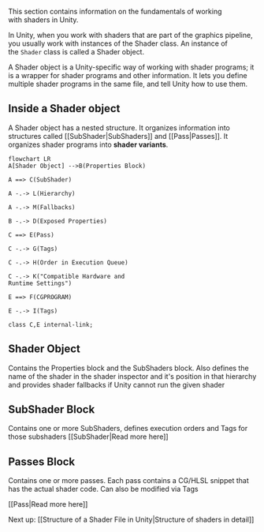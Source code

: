 This section contains information on the fundamentals of working with shaders in Unity.

In Unity, when you work with shaders that are part of the graphics pipeline, you usually work with instances of the Shader class. An instance of the `Shader` class is called a Shader object.

A Shader object is a Unity-specific way of working with shader programs; it is a wrapper for shader programs and other information. It lets you define multiple shader programs in the same file, and tell Unity how to use them.

## Inside a Shader object

A Shader object has a nested structure. It organizes information into structures called [[SubShader|SubShaders]] and [[Pass|Passes]]. It organizes shader programs into **shader variants**.





```mermaid 
flowchart LR
A[Shader Object] -->B(Properties Block)

A ==> C(SubShader)

A -.-> L(Hierarchy)

A -.-> M(Fallbacks)

B -.-> D(Exposed Properties)

C ==> E(Pass)

C -.-> G(Tags)

C -.-> H(Order in Execution Queue)

C -.-> K("Compatible Hardware and
Runtime Settings")

E ==> F(CGPROGRAM)

E -.-> I(Tags)

class C,E internal-link;
```
## Shader Object

Contains the Properties block and the SubShaders block. Also defines the name of the shader in the shader inspector and it's position in that hierarchy and provides shader fallbacks if Unity cannot run the given shader


## SubShader Block

Contains one or more SubShaders, defines execution orders and Tags for those subshaders
[[SubShader|Read more here]]

## Passes Block
Contains one or more passes. Each pass contains a CG/HLSL snippet that has the actual shader code. Can also be modified via Tags

[[Pass|Read more here]]

Next up: [[Structure of a Shader File in Unity|Structure of shaders in detail]]
